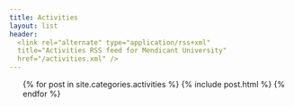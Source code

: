 ```yaml
---
title: Activities
layout: list
header:
  <link rel="alternate" type="application/rss+xml"
  title="Activities RSS feed for Mendicant University"
  href="/activities.xml" />
---
```


<ul class="posts">
{% for post in site.categories.activities %}
  {% include post.html %}
{% endfor %}
</ul>
